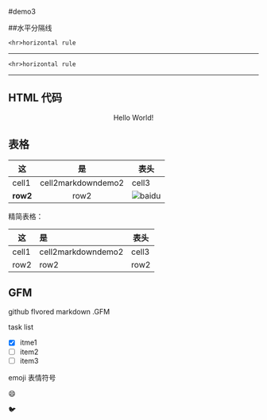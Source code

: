 #demo3

##水平分隔线

	<hr>horizontal rule
 	
---
 
	<hr>horizontal rule

***

## HTML 代码

<p align="center">Hello World!</p>

## 表格

| 这 | 是 | 表头|
|----|:---:|-----|
|cell1|cell2markdowndemo2|cell3|
|**row2**|row2|![baidu](http://fanyi.bdstatic.com/static/translation/img/header/logo_cbfea26.png "百度翻译")|


精简表格：

 这 | 是 | 表头
----|:---|-----
cell1|cell2markdowndemo2|cell3
row2|row2|row2

## GFM

github flvored markdown .GFM

task list

- [x] itme1
- [ ] item2
- [ ] item3

emoji 表情符号

:smile:

:bird: